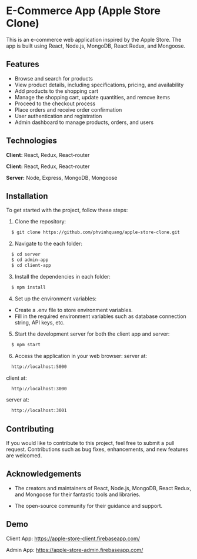 
# E-Commerce App (Apple Store Clone)

This is an e-commerce web application inspired by the Apple Store. The app is built using React, Node.js, MongoDB, React Redux, and Mongoose.

## Features

- Browse and search for products
- View product details, including specifications, pricing, and availability
- Add products to the shopping cart
- Manage the shopping cart, update quantities, and remove items
- Proceed to the checkout process
- Place orders and receive order confirmation
- User authentication and registration
- Admin dashboard to manage products, orders, and users



## Technologies

**Client:** React, Redux, React-router

**Client:** React, Redux, React-router

**Server:** Node, Express, MongoDB, Mongoose


## Installation

To get started with the project, follow these steps:

1. Clone the repository:
```bash
  $ git clone https://github.com/phvinhquang/apple-store-clone.git
```
2. Navigate to the each folder:
```bash
  $ cd server
  $ cd admin-app
  $ cd client-app
```
3. Install the dependencies in each folder:
```bash
  $ npm install
```
4. Set up the environment variables:
- Create a .env file to store environment variables. 
- Fill in the required environment variables such as database connection string, API keys, etc.
5. Start the development server for both the client app and server:
```bash
  $ npm start
```
6. Access the application in your web browser:
server at:
```bash
  http://localhost:5000
```
client at:
```bash
  http://localhost:3000
```
server at:
```bash
  http://localhost:3001
```




## Contributing

If you would like to contribute to this project, feel free to submit a pull request. Contributions such as bug fixes, enhancements, and new features are welcomed.


## Acknowledgements
- The creators and maintainers of React, Node.js, MongoDB, React Redux, and Mongoose for their fantastic tools and libraries.

- The open-source community for their guidance and support.


## Demo

Client App: https://apple-store-client.firebaseapp.com/

Admin App: https://apple-store-admin.firebaseapp.com/

